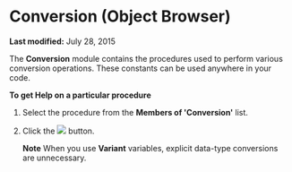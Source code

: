 
# Conversion (Object Browser)

 **Last modified:** July 28, 2015

The  **Conversion** module contains the procedures used to perform various conversion operations. These constants can be used anywhere in your code.

 **To get Help on a particular procedure**



1. Select the procedure from the  **Members of 'Conversion'** list.
    
2. Click the 
![](../images/but_help_ZA01201583.gif) button.
    
     **Note**  When you use  **Variant** variables, explicit data-type conversions are unnecessary.

